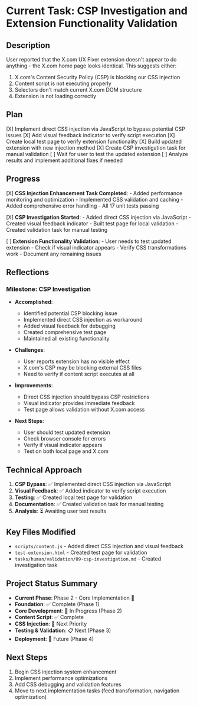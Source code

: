 # Current Task: CSP Investigation and Extension Functionality Validation

## Description
User reported that the X.com UX Fixer extension doesn't appear to do anything - the X.com home page looks identical. This suggests either:
1. X.com's Content Security Policy (CSP) is blocking our CSS injection
2. Content script is not executing properly
3. Selectors don't match current X.com DOM structure
4. Extension is not loading correctly

## Plan
[X] Implement direct CSS injection via JavaScript to bypass potential CSP issues
[X] Add visual feedback indicator to verify script execution
[X] Create local test page to verify extension functionality
[X] Build updated extension with new injection method
[X] Create CSP investigation task for manual validation
[ ] Wait for user to test the updated extension
[ ] Analyze results and implement additional fixes if needed

## Progress
[X] **CSS Injection Enhancement Task Completed**: 
    - Added performance monitoring and optimization
    - Implemented CSS validation and caching
    - Added comprehensive error handling
    - All 17 unit tests passing

[X] **CSP Investigation Started**:
    - Added direct CSS injection via JavaScript
    - Created visual feedback indicator
    - Built test page for local validation
    - Created validation task for manual testing

[ ] **Extension Functionality Validation**: 
    - User needs to test updated extension
    - Check if visual indicator appears
    - Verify CSS transformations work
    - Document any remaining issues

## Reflections
### Milestone: CSP Investigation
- **Accomplished**: 
  - Identified potential CSP blocking issue
  - Implemented direct CSS injection as workaround
  - Added visual feedback for debugging
  - Created comprehensive test page
  - Maintained all existing functionality

- **Challenges**: 
  - User reports extension has no visible effect
  - X.com's CSP may be blocking external CSS files
  - Need to verify if content script executes at all

- **Improvements**: 
  - Direct CSS injection should bypass CSP restrictions
  - Visual indicator provides immediate feedback
  - Test page allows validation without X.com access

- **Next Steps**: 
  - User should test updated extension
  - Check browser console for errors
  - Verify if visual indicator appears
  - Test on both local page and X.com

## Technical Approach
1. **CSP Bypass**: ✅ Implemented direct CSS injection via JavaScript
2. **Visual Feedback**: ✅ Added indicator to verify script execution
3. **Testing**: ✅ Created local test page for validation
4. **Documentation**: ✅ Created validation task for manual testing
5. **Analysis**: ⏳ Awaiting user test results

## Key Files Modified
- `scripts/content.js` - Added direct CSS injection and visual feedback
- `test-extension.html` - Created test page for validation
- `tasks/human/validation/09-csp-investigation.md` - Created investigation task

## Project Status Summary
- **Current Phase**: Phase 2 - Core Implementation 🔄
- **Foundation**: ✅ Complete (Phase 1)
- **Core Development**: 🔄 In Progress (Phase 2)
- **Content Script**: ✅ Complete
- **CSS Injection**: 🔄 Next Priority
- **Testing & Validation**: 📋 Next (Phase 3)
- **Deployment**: 🚀 Future (Phase 4)

## Next Steps
1. Begin CSS injection system enhancement
2. Implement performance optimizations
3. Add CSS debugging and validation features
4. Move to next implementation tasks (feed transformation, navigation optimization) 